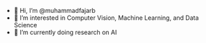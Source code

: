 - 👋 Hi, I’m @muhammadfajarb
- 👀 I’m interested in Computer Vision, Machine Learning, and Data Science
- 🌱 I’m currently doing research on AI

<!---
muhammadfajarb/muhammadfajarb is a ✨ special ✨ repository because its `README.md` (this file) appears on your GitHub profile.
You can click the Preview link to take a look at your changes.
--->
